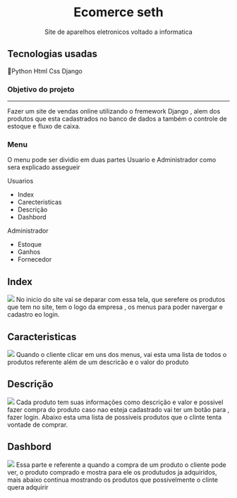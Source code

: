 <h1 align='center'>Ecomerce seth</h1>
 <p align='center'>Site de aparelhos eletronicos voltado a informatica</p>

<h2>Tecnologias usadas</h2>
<p>🐍Python  Html  Css  Django</p>

<h3>Objetivo do projeto</h3>
<hr>
<p>Fazer um site de vendas online utilizando o fremework Django , alem dos produtos que esta cadastrados no banco de dados a também o controle de estoque e fluxo de caixa.</p>


<h3>Menu</h3>
<p>O menu pode ser dividio em duas partes Usuario e Administrador como sera explicado assegueir</p>
Usuarios
<ul> 
  <li>Index</li>
  <li>Carecteristicas</li>
  <li>Descrição</li>
  <li>Dashbord</li>
</ul>
Administrador
<ul>
  <li>Estoque</li>
  <li>Ganhos</li>
  <li>Fornecedor</li>
</ul>


<h2>Index</h2>
<img src="https://github.com/Francisco-Carlos/Ecomerce_seth/assets/30003984/1ae14ddf-0782-4317-aab7-50382db7461d">
<label>No inicio do site vai se deparar com essa tela, que serefere os produtos que tem no site, tem o logo da empresa , os menus 
para poder navergar e cadastro eo login.</label>

<h2>Caracteristicas</h2>
<img src="https://github.com/Francisco-Carlos/Ecomerce_seth/assets/30003984/325908e5-b2b0-451c-a54a-b026fad84a56">
<label>Quando o cliente clicar em uns dos menus, vai esta uma lista de todos o produtos referente além de um descricão e o valor do produto</label>

<h2>Descrição</h2>
<img src="https://github.com/Francisco-Carlos/Ecomerce_seth/assets/30003984/09e66914-a03d-4ba4-be15-b32f2e210c8a">
<label>Cada produto tem suas informações como descrição e valor e possivel fazer compra do produto caso nao esteja cadastrado vai ter um botão para , fazer login.
Abaixo esta uma lista de possiveis produtos que o clinte tenta vontade de comprar.</label>

<h2>Dashbord</h2>

<img  src="https://github.com/Francisco-Carlos/Ecomerce_seth/assets/30003984/e625adf9-8d0f-411f-af1a-3cac1d5a3252">
<label>Essa parte e referente a quando a compra de um produto o cliente pode ver, o produto comprado e mostra para ele os produtudos ja adquiridos,
mais abaixo continua mostrando os produtos que possivelmente o clinte quera adquirir</label>

